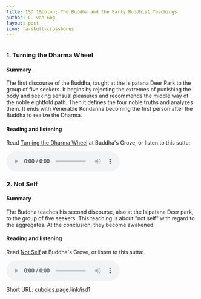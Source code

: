 ```yaml
---
title: ISD 1&colon; The Buddha and the Early Buddhist Teachings
author: C. van Gog
layout: post
icon: fa-skull-crossbones
---
```


<span class="image left"><img src="{{ 'assets/images/deer.jpg' | relative_url }}" alt="" /></span>

<p><h3>1. Turning the Dharma Wheel</h3></p>

<p><h4>Summary</h4></p>
<p>The first discourse of the Buddha, taught at the Isipatana Deer Park to the group of five seekers. It begins by rejecting the extremes of punishing the body and seeking sensual pleasures and recommends the middle way of the noble eightfold path. Then it defines the four noble truths and analyzes them. It ends with Venerable Kondañña becoming the first person after the Buddha to realize the Dharma.</p>

<p><h4>Reading and listening</h4></p>
<p>Read <a href="https://sites.google.com/view/buddhasgrove/suttas/turning-the-dharma-wheel">Turning the Dharma Wheel</a> at Buddha's Grove, or listen to this sutta:</p>

<p><audio controls>
  <source src="{{ 'assets/audio/turning.mp3' | relative_url }}" type="audio/mp3">
Your browswer doesn't support the audio element. 
</audio></p>

<p><h3>2. Not Self</h3></p>

<p><h4>Summary</h4></p>
<p>The Buddha teaches his second discourse, also at the Isipatana Deer park, to the group of five seekers. This teaching is about "not self" with regard to the aggregates. At the conclusion, they become awakened.</p>

<p><h4>Reading and listening</h4></p>
<p>Read <a href="https://sites.google.com/view/buddhasgrove/suttas/not-self">Not Self</a> at Buddha's Grove, or listen to this sutta:</p>

<p><audio controls>
  <source src="{{ 'assets/audio/not-self.mp3' | relative_url }}" type="audio/mp3">
Your browswer doesn't support the audio element. 
</audio></p>

<p>Short URL: <a href="https://cuboids.page.link/isd1">cuboids.page.link/isd1</a></p> 
